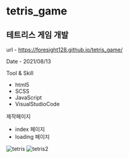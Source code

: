 # tetris_game

## 테트리스 게임 개발

url - https://foresight128.github.io/tetris_game/

Date - 2021/08/13

Tool & Skill
- html5
- SCSS
- JavaScript
- VisualStudioCode

제작페이지
- index 페이지
- loading 페이지



![tetris](https://user-images.githubusercontent.com/89468282/135750858-501d67f7-24c1-4842-9fbe-75d05c4a3017.png)
![tetris2](https://user-images.githubusercontent.com/89468282/135750859-0a3dc567-8646-46c6-b4e9-59be8e288e5e.png)
